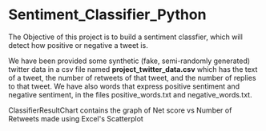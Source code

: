 # Sentiment_Classifier_Python

The Objective of this project is to build a sentiment classfier, which will detect how positive or negative a tweet is.

We have been provided some synthetic (fake, semi-randomly generated) twitter data in a csv file named **project_twitter_data.csv** which has the text of a tweet, the number of retweets of that tweet, and the number of replies to that tweet. We have also words that express positive sentiment and negative sentiment, in the files positive_words.txt and negative_words.txt.

ClassifierResultChart contains the graph of Net score vs Number of Retweets made using Excel's Scatterplot 



